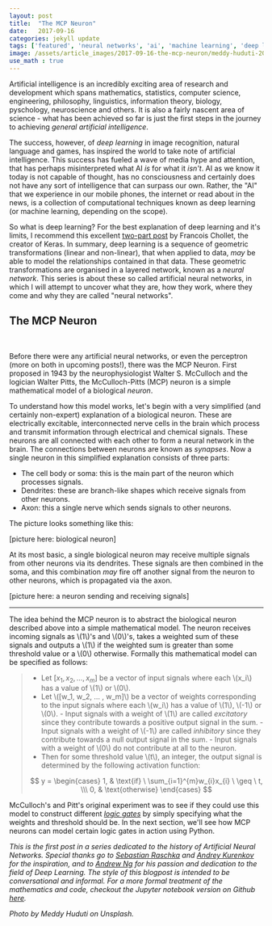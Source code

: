 ```yaml
---
layout: post
title:  "The MCP Neuron"
date:   2017-09-16
categories: jekyll update
tags: ['featured', 'neural networks', 'ai', 'machine learning', 'deep learning']
image: /assets/article_images/2017-09-16-the-mcp-neuron/meddy-huduti-201619.JPG
use_math : true
---
```


Artificial intelligence is an incredibly exciting area of research and development which spans mathematics, statistics, computer science, engineering, philosophy, linguistics, information theory, biology, pyschology, neuroscience and others. It is also a fairly nascent area of science - what has been achieved so far is just the first steps in the journey to achieving *general artificial intelligence*. 


The success, however, of *deep learning* in image recognition, natural language and games, has inspired the world to take note of artificial intelligence. This success has fueled a wave of media hype and attention, that has perhaps misinterpreted what AI *is* for what it *isn't*. AI as we know it today is not capable of thought, has no consciousness and certainly does not have any sort of intelligence that can surpass our own. Rather, the "AI" that we experience in our mobile phones, the internet or read about in the news, is a collection of computational techniques known as deep learning (or machine learning, depending on the scope). 


So what is deep learning? For the best explanation of deep learning and it's limits, I recommend this excellent [two-part post](https://blog.keras.io/the-limitations-of-deep-learning.html) by Francois Chollet, the creator of Keras. In summary, deep learning is a sequence of geometric transformations (linear and non-linear), that when applied to data, *may* be able to model the relationships contained in that data. These geometric transformations are organised in a layered network, known as a *neural network*. This series is about these so called artificial neural networks, in which I will attempt to uncover what they are, how they work, where they come and why they are called "neural networks".

## The MCP Neuron
<br>

Before there were any artificial neural networks, or even the perceptron (more on both in upcoming posts!), there was the MCP Neuron. First proposed in 1943 by the neurophysiologist Walter S. McCulloch and the logician Walter Pitts, the McCulloch-Pitts (MCP) neuron is a simple mathematical model of a biological *neuron*. 

To understand how this model works, let's begin with a very simplified (and certainly non-expert) explanation of a biological neuron. These are electrically excitable, interconnected nerve cells in the brain which process and transmit information through electrical and chemical signals. These neurons are all connected with each other to form a neural network in the brain. The connections between neurons are known as *synapses*. Now a single neuron in this simplified explanation consists of three parts:


* The cell body or soma: this is the main part of the neuron which processes signals.
* Dendrites: these are branch-like shapes which receive signals from other neurons.
* Axon: this a single nerve which sends signals to other neurons.


The picture looks something like this: 


[picture here: biological neuron]


At its most basic, a single biological neuron may receive multiple signals from other neurons via its dendrites. These signals are then combined in the soma, and this combination *may* fire off another signal from the neuron to other neurons, which is propagated via the axon.


[picture here: a neuron sending and receiving signals]

***

The idea behind the MCP neuron is to abstract the biological neuron described above into a simple mathematical model. The neuron receives incoming signals as \\(1\\)'s and \\(0\\)'s, takes a weighted sum of these signals and outputs a \\(1\\) if the weighted sum is greater than some threshold value or a \\(0\\) otherwise. Formally this mathematical model can be specified as follows:



>* Let $[x_1, x_2, ... , x_m]$ be a vector of input signals where each \\(x_i\\) has a value of \\(1\\) or \\(0\\).
>* Let \\([w_1, w_2, ... , w_m]\\) be a vector of weights corresponding to the input signals where each \\(w_i\\) has a value of \\(1\\), \\(-1\\) or \\(0\\). 
    - Input signals with a weight of \\(1\\) are called *excitatory* since they contribute towards a positive output signal in the sum. 
    - Input signals with a weight of \\(-1\\) are called *inhibitory* since they contribute towards a null output signal in the sum. 
    - Input signals with a weight of \\(0\\) do not contribute at all to the neuron.
>* Then for some threshold value \\(t\\), an integer, the output signal is determined by the following activation function:
>
>$$
    y = \begin{cases}
        1, & \text{if} \ \sum_{i=1}^{m}w_{i}x_{i} \ \geq \ t, \\\
        0, & \text{otherwise}
    \end{cases}
$$


McCulloch's and Pitt's original experiment was to see if they could use this model to construct different [*logic gates*](http://www.ee.surrey.ac.uk/Projects/CAL/digital-logic/gatesfunc/) by simply specifying what the weights and threshold should be. In the next section, we'll see how MCP neurons can model certain logic gates in action using Python. 



*This is the first post in a series dedicated to the history of Artificial Neural Networks. Special thanks go to [Sebastian Raschka](https://sebastianraschka.com) and [Andrey Kurenkov](http://www.andreykurenkov.com/writing/a-brief-history-of-neural-nets-and-deep-learning/) for the inspiration, and to [Andrew Ng](https://www.coursera.org/specializations/deep-learning) for his passion and dedication to the field of Deep Learning. The style of this blogpost is intended to be conversational and informal. For a more formal treatment of the mathematics and code, checkout the Jupyter notebook version on Github [here](https://github.com/JontySinai/PythonAI/blob/master/Notebooks/Sec1-1_MCP_Neuron.ipynb).*


*Photo by Meddy Huduti on Unsplash.*


